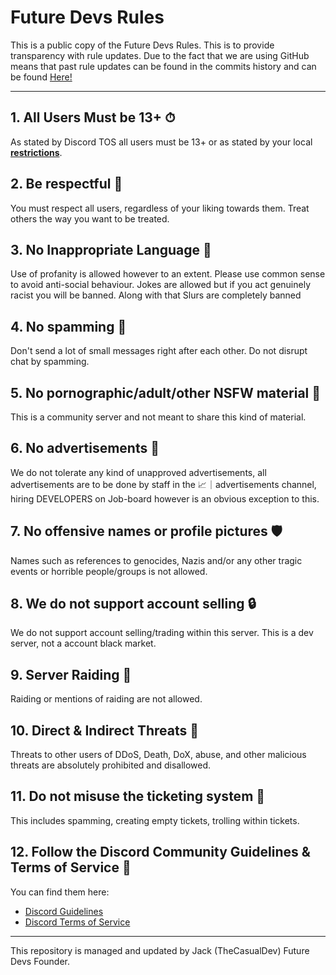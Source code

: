 # Future Devs Rules

This is a public copy of the Future Devs Rules. This is to provide transparency with rule updates. 
Due to the fact that we are using GitHub means that past rule updates can be found in the commits history and can be found [Here!](https://github.com/TheCasualDev/futuredevs-rules/commits/main)

---

## 1. All Users Must be 13+ ⏱
As stated by Discord TOS all users must be 13+ or as stated by your local [**restrictions**](https://support.discord.com/hc/en-us/community/posts/360050817374-Age-restriction).

## 2. Be respectful 📝
You must respect all users, regardless of your liking towards them. Treat others the way you want to be treated.

## 3. No Inappropriate Language 💭

Use of profanity is allowed however to an extent. Please use common sense to avoid anti-social behaviour. Jokes are allowed but if you act genuinely racist you will be banned. Along with that Slurs are completely banned

## 4. No spamming 📑
Don't send a lot of small messages right after each other. Do not disrupt chat by spamming.

## 5. No pornographic/adult/other NSFW material 🔞
This is a community server and not meant to share this kind of material.

## 6. No advertisements 📣
We do not tolerate any kind of unapproved advertisements, all advertisements are to be done by staff in the 📈｜advertisements channel, hiring DEVELOPERS on Job-board however is an obvious exception to this. 

## 7. No offensive names or profile pictures 🛡️
Names such as references to genocides, Nazis and/or any other tragic events or horrible people/groups is not allowed.

## 8. We do not support account selling 🔒
We do not support account selling/trading within this server. This is a dev server, not a account black market.  

## 9. Server Raiding 🔏
Raiding or mentions of raiding are not allowed.

## 10. Direct & Indirect Threats 📌
Threats to other users of DDoS, Death, DoX, abuse, and other malicious threats are absolutely prohibited and disallowed.

## 11. Do not misuse the ticketing system 📨
This includes spamming, creating empty tickets, trolling within tickets.

## 12. Follow the Discord Community Guidelines & Terms of Service 📔

You can find them here:
- [Discord Guidelines](https://discordapp.com/guidelines)
- [Discord Terms of Service](https://discord.com/terms)

--- 

This repository is managed and updated by Jack (TheCasualDev) Future Devs Founder.